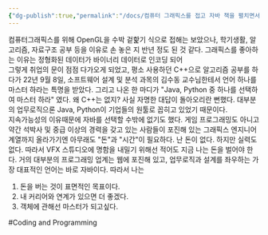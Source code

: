 ```yaml
---
{"dg-publish":true,"permalink":"/docs/컴퓨터 그래픽스를 접고 자바 책을 펼치면서 드는 몇 가지 생각들/","title":"컴퓨터 그래픽스를 접고 자바 책을 펼치면서 드는 몇 가지 생각들","tags":["Coding"]}
---
```


컴퓨터그래픽스를 위해 OpenGL을 수박 겉핥기 식으로 접해는 보았으나, 학기생활, 알고리즘, 자료구조 공부 등을 이유로 손 놓은 지 반년 정도 된 것 같다. 그래픽스를 좋아하는 이유는 정형화된 데이터가 바이너리 데이터로 인코딩 되어  
그렇게 취업의 문이 점점 다가오게 되었고, 평소 사용하던 C++으로 알고리즘 공부를 하다가 22년 9월 8일, 소프트웨어 설계 및 분석 과목의 김수동 교수님한테서 언어 하나를 마스터 하라는 특명을 받았다. 그리고 나온 한 마디가 "Java, Python 중 하나를 선택하여 마스터 하라" 였다. 왜 C++는 없지? 사실 자명한 대답이 돌아오리란 뻔했다. 대부분의 업무로직으론 Java, Python이 기업들의 원툴로 꼽히고 있었기 때문이다.  
지속가능성의 이유때문에 자바를 선택할 수밖에 없기도 했다. 게임 프로그래밍도 아니고 약간 석박사 및 중급 이상의 경력을 갖고 있는 사람들이 포진해 있는 그래픽스 엔지니어 계열까지 올라가기엔 아무래도 "돈"과 "시간"이 필요하다. 난 돈이 없다. 하지만 실력도 없다. 따라서 VFX 스튜디오에 명함을 내밀기 위해선 적어도 지금 나는 돈을 벌어야 한다. 거의 대부분의 프로그래밍 업계는 웹에 포진해 있고, 업무로직과 설계를 좌우하는 가장 대표적인 언어는 바로 자바이다. 따라서 나는  
1. 돈을 버는 것이 표면적인 목표이다.  
2. 내 커리어와 연계가 있으면 더 좋겠다.  
3. 객체에 관해선 마스터가 되고싶다.  
  
#Coding and Programming
